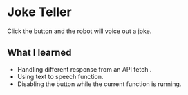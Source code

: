 # Joke Teller

Click the button and the robot will voice out a joke.

## What I learned

- Handling different response from an API fetch .
- Using text to speech function.
- Disabling the button while the current function is running.
